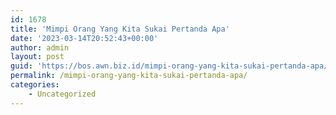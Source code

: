 ```yaml
---
id: 1678
title: 'Mimpi Orang Yang Kita Sukai Pertanda Apa'
date: '2023-03-14T20:52:43+00:00'
author: admin
layout: post
guid: 'https://bos.awn.biz.id/mimpi-orang-yang-kita-sukai-pertanda-apa/'
permalink: /mimpi-orang-yang-kita-sukai-pertanda-apa/
categories:
    - Uncategorized
---
```


